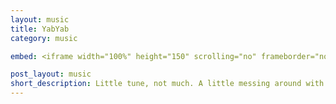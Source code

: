 ```yaml
---
layout: music
title: YabYab
category: music

embed: <iframe width="100%" height="150" scrolling="no" frameborder="no" src="https://w.soundcloud.com/player/?url=https%3A//api.soundcloud.com/tracks/30855646&amp;auto_play=false&amp;hide_related=false&amp;show_comments=true&amp;show_user=true&amp;show_reposts=false&amp;visual=true"></iframe>

post_layout: music
short_description: Little tune, not much. A little messing around with Gross Beat and getting to know the Parametric EQ. Just a touch of dubsteppy stuff right near the end, I'll have to try harder to get it sounding great next time I do it
---
```

